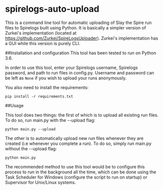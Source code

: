 # spirelogs-auto-upload
This is a command line tool for automatic uploading of Slay the Spire run files to Spirelogs built using Python. It is basically a simpler version of Zurkei's implementation (located at https://github.com/Zurkei/SpireLogsUploader). Zurkei's implementation has a GUI while this version is purely CLI. 

##Installation and configuration
This tool has been tested to run on Python 3.6. 


In order to use this tool, enter your Spirelogs username, Spirelogs password, and path to run files in config.py. Username and password can be left as `None` if you wish to upload your runs anonymously. 

You also need to install the requirements:

`pip install -r requirements.txt`

##Usage

This tool does two things: the first of which is to upload all existing run files. To do so, run main.py with the --upload flag:

`python main.py --upload`

The other is to automatically upload new run files whenever they are created (i.e whenever you complete a run). To do so, simply run main.py without the --upload flag:

`python main.py`

The recommended method to use this tool would be to configure this process to run in the background all the time, which can be done using the Task Scheduler for Windows (configure the script to run on startup) or Supervisor for Unix/Linux systems. 
